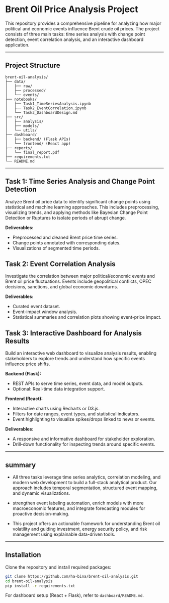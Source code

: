 
# Brent Oil Price Analysis Project

This repository provides a comprehensive pipeline for analyzing how major political and economic events influence Brent crude oil prices. The project consists of three main tasks: time series analysis with change point detection, event correlation analysis, and an interactive dashboard application.

---

## Project Structure

```
brent-oil-analysis/
├── data/
│   ├── raw/
│   ├── processed/
│   └── events/
├── notebooks/
│   ├── Task1_TimeSeriesAnalysis.ipynb
│   ├── Task2_EventCorrelation.ipynb
│   └── Task3_DashboardDesign.md
├── src/
│   ├── analysis/
│   ├── models/
│   └── utils/
├── dashboard/
│   ├── backend/ (Flask APIs)
│   └── frontend/ (React app)
├── reports/
│   └── final_report.pdf
├── requirements.txt
└── README.md
```

---

## Task 1: Time Series Analysis and Change Point Detection

Analyze Brent oil price data to identify significant change points using statistical and machine learning approaches. This includes preprocessing, visualizing trends, and applying methods like Bayesian Change Point Detection or Ruptures to isolate periods of abrupt change.

**Deliverables:**
- Preprocessed and cleaned Brent price time series.
- Change points annotated with corresponding dates.
- Visualizations of segmented time periods.

## Task 2: Event Correlation Analysis

Investigate the correlation between major political/economic events and Brent oil price fluctuations. Events include geopolitical conflicts, OPEC decisions, sanctions, and global economic downturns.

**Deliverables:**
- Curated event dataset.
- Event-impact window analysis.
- Statistical summaries and correlation plots showing event-price impact.

## Task 3: Interactive Dashboard for Analysis Results

Build an interactive web dashboard to visualize analysis results, enabling stakeholders to explore trends and understand how specific events influence price shifts.

**Backend (Flask):**
- REST APIs to serve time series, event data, and model outputs.
- Optional: Real-time data integration support.

**Frontend (React):**
- Interactive charts using Recharts or D3.js.
- Filters for date ranges, event types, and statistical indicators.
- Event highlighting to visualize spikes/drops linked to news or events.

**Deliverables:**
- A responsive and informative dashboard for stakeholder exploration.
- Drill-down functionality for inspecting trends around specific events.

---

## summary

- All three tasks leverage time series analytics, correlation modeling, and modern web development to build a full-stack analytical product. Our approach includes temporal segmentation, structured event mapping, and dynamic visualizations.

- strengthen event labeling automation, enrich models with more macroeconomic features, and integrate forecasting modules for proactive decision-making.

- This project offers an actionable framework for understanding Brent oil volatility and guiding investment, energy security policy, and risk management using explainable data-driven tools.

---

## Installation

Clone the repository and install required packages:

```bash
git clone https://github.com/ha-bina/brent-oil-analysis.git
cd brent-oil-analysis
pip install -r requirements.txt
```

For dashboard setup (React + Flask), refer to `dashboard/README.md`.




